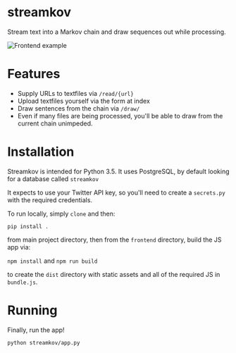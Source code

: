 # streamkov

Stream text into a Markov chain and draw sequences out while processing.

![Frontend example](http://i.imgur.com/erHoYh7.png)

# Features

* Supply URLs to textfiles via `/read/{url}` 
* Upload textfiles yourself via the form at index
* Draw sentences from the chain via `/draw/`
* Even if many files are being processed, you'll be able to draw from the current chain unimpeded.

# Installation

Streamkov is intended for Python 3.5. It uses PostgreSQL, by default looking for a database called `streamkov`

It expects to use your Twitter API key, so you'll need to create a `secrets.py` with the required credentials.

To run locally, simply `clone` and then:

`pip install .`

from main project directory, then from the `frontend` directory, build the JS app via:

`npm install`
and
`npm run build`

to create the `dist` directory with static assets and all of the required JS in `bundle.js`.

# Running
Finally, run the app!

`python streamkov/app.py`

